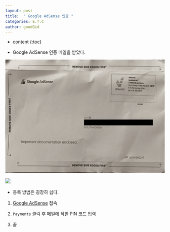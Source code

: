 ```yaml
---
layout: post
title:  " Google AdSense 인증 "
categories: E.T.C
author: goodGid
---
```

* content
{:toc}

* Google AdSense 인증 메일을 받았다.

![](/assets/img/posts/auth_google_adsense_1.png)

![](/assets/img/posts/auth_google_adsense_2.png)











* 등록 방법은 굉장히 쉽다.

1. [Google AdSense](https://www.google.com/adsense) 접속

2. `Payments` 클릭 후 메일에 적힌 PIN 코드 입력 

3. 끝 